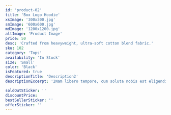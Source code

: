 ```yaml
---
id: 'product-02'
title: 'Box Logo Hoodie'
xsImage: '300x300.jpg'
smImage: '600x600.jpg'
mdImage: '1200x1200.jpg'
altImage: 'Product Image'
price: 50
desc: 'Crafted from heavyweight, ultra-soft cotton blend fabric.'
sku: 102
category: 'Tops'
availability: 'In Stock'
size: 'Small'
color: 'Black'
isFeatured: true
descriptionTitle: 'Description2'
descriptionExcerpt: '2Nam libero tempore, cum soluta nobis est eligendi optio cumque nihil impedit quo minus id quod maxime placeat facere possimus, omnis voluptas assumenda est, omnis dolor repellendus. Temporibus autem quibusdam et aut officiis debitis aut rerum omnis voluptas assumenda.'

soldOutSticker: ''
discountPrice: 
bestSellerSticker: ''
offerSticker: ''
---
```

